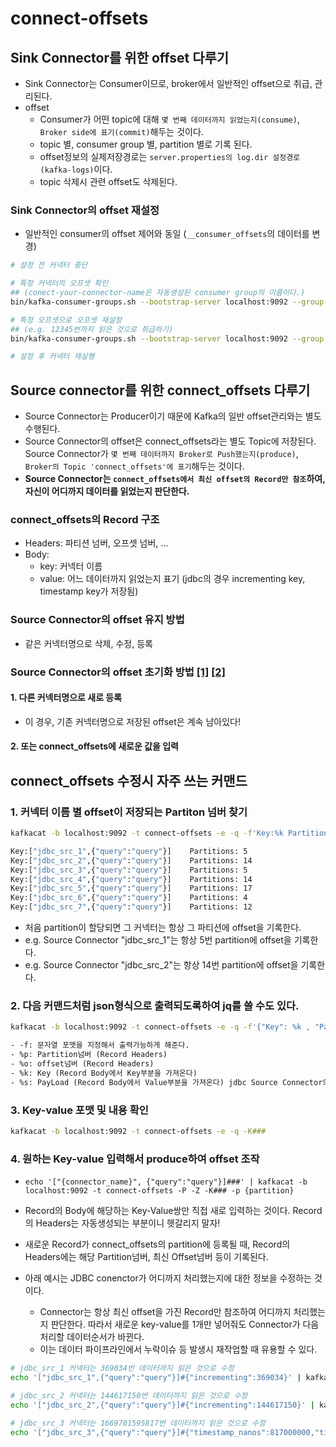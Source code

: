 # connect-offsets

## Sink Connector를 위한 offset 다루기

- Sink Connector는 Consumer이므로, broker에서 일반적인 offset으로 취급, 관리된다.
- offset
  - Consumer가 어떤 topic에 대해 `몇 번째 데이터까지 읽었는지(consume)`, `Broker side에 표기(commit)`해두는 것이다.
  - topic 별, consumer group 별, partition 별로 기록 된다.
  - offset정보의 실제저장경로는 `server.properties의 log.dir 설정경로(kafka-logs)`이다.
  - topic 삭제시 관련 offset도 삭제된다.

### Sink Connector의 offset 재설정

- 일반적인 consumer의 offset 제어와 동일 (`__consumer_offsets`의 데이터를 변경)

```sh
# 설정 전 커넥터 중단

# 특정 커넥터의 오프셋 확인
## (conect-your-connector-name은 자동생성된 consumer group의 이름이다.)
bin/kafka-consumer-groups.sh --bootstrap-server localhost:9092 --group connect-your-connector-name --describe

# 특정 오프셋으로 오프셋 재설정
## (e.g. 12345번까지 읽은 것으로 취급하기)
bin/kafka-consumer-groups.sh --bootstrap-server localhost:9092 --group connect-your-connector-name --reset-offsets --to-offset 12345 --topic your_topic --execute

# 설정 후 커넥터 재실행
```

## Source connector를 위한 connect_offsets 다루기

- Source Connector는 Producer이기 때문에 Kafka의 일반 offset관리와는 별도 수행된다.
- Source Connector의 offset은 connect_offsets라는 별도 Topic에 저장된다. Source Connector가 `몇 번째 데이터까지 Broker로 Push했는지(produce)`, `Broker의 Topic 'connect_offsets'에 표기`해두는 것이다.
- **Source Connector는 `connect_offsets에서 최신 offset의 Record만 참조`하여, 자신이 어디까지 데이터를 읽었는지 판단한다.**

### connect_offsets의 Record 구조

- Headers: 파티션 넘버, 오프셋 넘버, ...
- Body:
  - key: 커넥터 이름
  - value: 어느 데이터까지 읽었는지 표기 (jdbc의 경우 incrementing key, timestamp key가 저장됨)

### Source Connector의 offset 유지 방법

- 같은 커넥터명으로 삭제, 수정, 등록

### Source Connector의 offset 초기화 방법 [[1]](https://rmoff.net/2019/08/15/reset-kafka-connect-source-connector-offsets/) [[2]](https://soojong.tistory.com/entry/Source-Connector-Offset-%EC%B4%88%EA%B8%B0%ED%99%94-%ED%95%98%EA%B8%B0)

#### 1. 다른 커넥터명으로 새로 등록

- 이 경우, 기존 커넥터명으로 저장된 offset은 계속 남아있다!

#### 2. 또는 connect_offsets에 새로운 값을 입력

## connect_offsets 수정시 자주 쓰는 커맨드

### 1. 커넥터 이름 별 offset이 저장되는 Partiton 넘버 찾기

```sh
kafkacat -b localhost:9092 -t connect-offsets -e -q -f'Key:%k Partitions: %p \n' | sort -u
```

```sh
Key:["jdbc_src_1",{"query":"query"}]    Partitions: 5
Key:["jdbc_src_2",{"query":"query"}]    Partitions: 14
Key:["jdbc_src_3",{"query":"query"}]    Partitions: 5
Key:["jdbc_src_4",{"query":"query"}]    Partitions: 14
Key:["jdbc_src_5",{"query":"query"}]    Partitions: 17
Key:["jdbc_src_6",{"query":"query"}]    Partitions: 4
Key:["jdbc_src_7",{"query":"query"}]    Partitions: 12
```

- 처음 partition이 할당되면 그 커넥터는 항상 그 파티션에 offset을 기록한다.
- e.g. Source Connector "jdbc_src_1"는 항상 5번 partition에 offset을 기록한다.
- e.g. Source Connector "jdbc_src_2"는 항상 14번 partition에 offset을 기록한다.

### 2. 다음 커맨드처럼 json형식으로 출력되도록하여 jq를 쓸 수도 있다.

```sh
kafkacat -b localhost:9092 -t connect-offsets -e -q -f'{"Key": %k , "Payload": %s, "Partition": %p,  "Offset": %o }\n'  | jq
```

```txt
- -f: 문자열 포맷을 지정해서 출력가능하게 해준다.
- %p: Partition넘버 (Record Headers)
- %o: offset넘버 (Record Headers)
- %k: Key (Record Body에서 Key부분을 가져온다)
- %s: PayLoad (Record Body에서 Value부분을 가져온다) jdbc Source Connector의 경우, value자리에 incrementing key 또는 timestamp key 값이 입력된다. bulk모드일때는 해당 값이 비어있으므로 위 커맨드처럼 문자열 포맷을 기술하면 json이 깨진다. (jq사용시 주의)
```

### 3. Key-value 포맷 및 내용 확인

```sh
kafkacat -b localhost:9092 -t connect-offsets -e -q -K###
```

### 4. 원하는 Key-value 입력해서 produce하여 offset 조작

- `echo '["{connector_name}", {"query":"query"}]###' | kafkacat -b localhost:9092 -t connect-offsets -P -Z -K### -p {partition}`
- Record의 Body에 해당하는 Key-Value쌍만 직접 새로 입력하는 것이다. Record의 Headers는 자동생성되는 부분이니 헷갈리지 말자!
- 새로운 Record가 connect_offsets의 partition에 등록될 때, Record의 Headers에는 해당 Partition넘버, 최신 Offset넘버 등이 기록된다.

- 아래 예시는 JDBC conenctor가 어디까지 처리했는지에 대한 정보을 수정하는 것이다.
  - Connector는 항상 최신 offset을 가진 Record만 참조하여 어디까지 처리했는지 판단한다. 따라서 새로운 key-value를 1개만 넣어줘도 Connector가 다음 처리할 데이터순서가 바뀐다.
  - 이는 데이터 파이프라인에서 누락이슈 등 발생시 재작업할 때 유용할 수 있다.

```sh
# jdbc_src_1 커넥터는 369034번 데이터까지 읽은 것으로 수정
echo '["jdbc_src_1",{"query":"query"}]#{"incrementing":369034}' | kafkacat -b localhost:9092 -t connect-offsets -P  -K# -p 5

# jdbc_src_2 커넥터는 144617150번 데이터까지 읽은 것으로 수정
echo '["jdbc_src_2",{"query":"query"}]#{"incrementing":144617150}' | kafkacat -b localhost:9092 -t connect-offsets -P  -K# -p 14

# jdbc_src_3 커넥터는 1669701595817번 데이터까지 읽은 것으로 수정
echo '["jdbc_src_3",{"query":"query"}]#{"timestamp_nanos":817000000,"timestamp":1669701595817}' | kafkacat -b localhost:9092 -t connect-offsets -P  -K# -p 5
```
